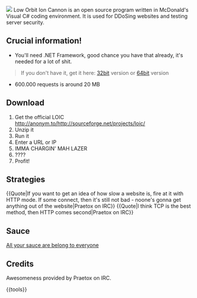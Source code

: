 ![](Low_Orbit_Ion_Cannon.png)
Low Orbit Ion Cannon is an open source program written in McDonald's Visual C# coding environment. It is used for DDoSing websites and testing server security. 

## Crucial information! ##


* You'll need .NET Framework, good chance you have that already, it's needed for a lot of shit. 
> If you don't have it, get it here: [32bit](http://www.microsoft.com/downloads/details.aspx?FamilyID=0856EACB-4362-4B0D-8EDD-AAB15C5E04F5&displaylang=en) version or [64bit](http://www.microsoft.com/downloads/details.aspx?familyid=B44A0000-ACF8-4FA1-AFFB-40E78D788B00&displaylang=en) version

* 600.000 requests is around 20 MB

## Download ##

1. Get the official LOIC <http://anonym.to/http://sourceforge.net/projects/loic/>
2. Unzip it
3. Run it
4. Enter a URL or IP
5. IMMA CHARGIN' MAH LAZER
6.  ????
7. Profit!

## Strategies ##

{{Quote|If you want to get an idea of how slow a website is, fire at it with HTTP mode. If some connect, then it's still not bad - noone's gonna get anything out of the website|Praetox on IRC}}
{{Quote|I think TCP is the best method, then HTTP comes second|Praetox on IRC}}

## Sauce ##

[All your sauce are belong to everyone](http://anonym.to/http://sourceforge.net/projects/loic/files/loic/loic-1.0.3/loic-1.0.3-source.zip/download)

## Credits ##

Awesomeness provided by Praetox on IRC.

{{tools}}
